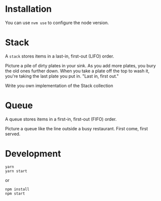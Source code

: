 # Installation 

You can use `nvm use` to configure the node version.

# Stack

A `stack` stores items in a last-in, first-out (LIFO) order.

Picture a pile of dirty plates in your sink.
As you add more plates, you bury the old ones further down.
When you take a plate off the top to wash it, you're taking the last plate you put in. "Last in, first out."

Write you own implementation of the Stack collection

# Queue

A queue stores items in a first-in, first-out (FIFO) order.

Picture a queue like the line outside a busy restaurant. First come, first served.


# Development

    yarn
    yarn start

or

    npm install
    npm start
